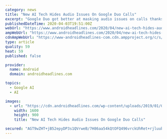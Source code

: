 ```yaml
---
category: news
title: "New AI Tech Hides Audio Issues On Google Duo Calls"
excerpt: "Google Duo got better at masking audio issues on calls thanks to a new artificial intelligence technology. The solution, called WaveNetEQ, has been devised by one of the company's DeepMind teams. Pixel 4 owners who use Google Duo have unknowingly been testing WaveNetEQ since December. As of Monday, the AI feature began rolling out to several ..."
publishedDateTime: 2020-04-03T19:51:00Z
webUrl: "https://www.androidheadlines.com/2020/04/new-ai-tech-hides-audio-issues-on-google-duo-calls.html"
ampWebUrl: "https://www.androidheadlines.com/2020/04/new-ai-tech-hides-audio-issues-on-google-duo-calls.html/amp"
cdnAmpWebUrl: "https://www-androidheadlines-com.cdn.ampproject.org/c/s/www.androidheadlines.com/2020/04/new-ai-tech-hides-audio-issues-on-google-duo-calls.html/amp"
type: article
quality: 59
heat: 59
published: false

provider:
  name: Android
  domain: androidheadlines.com

topics:
  - Google AI
  - AI

images:
  - url: "https://cdn.androidheadlines.com/wp-content/uploads/2019/01/Google-Duo-AH-NS-01.jpg"
    width: 1600
    height: 900
    title: "New AI Tech Hides Audio Issues On Google Duo Calls"

secured: "AGT9wZHT+jB52epyDP3s1QVrweB/7H86aa54kQtOFQ496vrckUhRet+rjluubs0DStYmgbmS2rBZaOk58K1SLAN3fuHcdoAYFW38rit74JwliwF/a9cyKgI5UK5BT/HR/Vp64RM8gK6anyqStitx+gjc/Jyg4KOZIOJ1NTrmW1LdrT+yQuNqvXKeeSPv0IfoJtRQAesKVR+IYnCfRxpRGSq7uS3OqjWYet0jeiFS3cM0Do6xEGdlFgFZj77GRBwPrcrh1YG1nypKwU1GfnmjYJ+rp2c54F6PaXpL7EwY7OVB/t194dKpz8bn03aFGqjyHWoNsDD05DgfkOHWw7xLTwWXDDTIvvNHdhRVgH+LNf8DUPHt/XgD8DCHCrmPClJxIo76PgbY6EgI38E2yyzGhC0Qn19lKVAlh5C7SkW70UEo+dz0S2RqzXXDmFqVGtJAYqrE+tz6SEf+VTMqbJijv+oFN72TdQY1Z+sd6lYvzyI=;7p0bopPUE4jv7emc3+8XpQ=="
---
```


